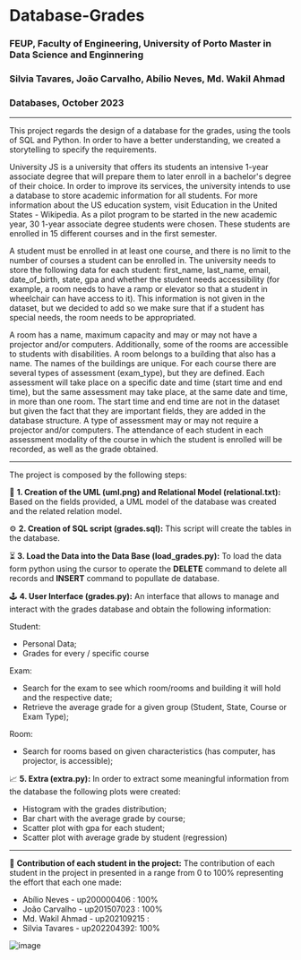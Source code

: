 # Database-Grades
### FEUP, Faculty of Engineering, University of Porto Master in Data Science and Enginnering 
### Silvia Tavares, João Carvalho, Abílio Neves, Md. Wakil Ahmad
### Databases, October 2023
---
This project regards the design of a database for the grades, using the tools of SQL and Python. In order to have a better understanding, we created a storytelling to specify the requirements.

University JS is a university that offers its students an intensive 1-year associate degree that will prepare them to later enroll in a bachelor's degree of their choice. In order to improve its services, the university intends to use a database to store academic information for all students. For more information about the US education system, visit Education in the United States - Wikipedia.
As a pilot program to be started in the new academic year, 30 1-year associate degree students were chosen. These students are enrolled in 15 different courses and in the first semester.

A student must be enrolled in at least one course, and there is no limit to the number of courses a student can be enrolled in.
The university needs to store the following data for each student: first_name, last_name, email, date_of_birth, state, gpa and whether the student needs accessibility (for example, a room needs to have a ramp or elevator so that a student in wheelchair can have access to it). This information is not given in the dataset, but we decided to add so we make sure that if a student has special needs, the room needs to be appropriated.

A room has a name, maximum capacity and may or may not have a projector and/or computers. Additionally, some of the rooms are accessible to students with disabilities. A room belongs to a building that also has a name. The names of the buildings are unique.
For each course there are several types of assessment (exam_type), but they are defined. Each assessment will take place on a specific date and time (start time and end time), but the same assessment may take place, at the same date and time, in more than one room. The start time and end time are not in the dataset but given the fact that they are important fields, they are added in the database structure. A type of assessment may or may not require a projector and/or computers. The attendance of each student in each assessment modality of the course in which the student is enrolled will be recorded, as well as the grade obtained.

---
The project is composed by the following steps:

:dart:  **1. Creation of the UML (uml.png) and Relational Model (relational.txt):**
Based on the fields provided, a UML model of the database was created and the related relation model. 


:gear:  **2. Creation of SQL script (grades.sql):**
This script will create the tables in the database.


:hourglass_flowing_sand:  **3. Load the Data into the Data Base (load_grades.py):**
To load the data form python using the cursor to operate the **DELETE** command to delete all records and **INSERT** command to popullate de database.

:joystick:  **4. User Interface (grades.py):**
An interface that allows to manage and interact with the grades database and obtain the following information:

Student:
- Personal Data;
- Grades for every / specific course
  
Exam:
- Search for the exam to see which room/rooms and building it will hold and the respective date;
- Retrieve the average grade for a given group (Student, State, Course or Exam Type);
 
Room:
- Search for rooms based on given characteristics (has computer, has projector, is accessible);

:chart_with_upwards_trend:  **5. Extra (extra.py):**
In order to extract some meaningful information from the database the following plots were created:

- Histogram with the grades distribution;
- Bar chart with the average grade by course;
- Scatter plot with gpa for each student;
- Scatter plot with average grade by student (regression)
---
:handshake:  **Contribution of each student in the project:**
The contribution of each student in the project in presented in a range from 0 to 100% representing the effort that each one made:
- Abílio Neves - up200000406 : 100%
- João Carvalho - up201507023 : 100%
- Md. Wakil Ahmad - up202109215 :
- Silvia Tavares - up202204392: 100%
  
![image](https://github.com/silviatvares/Database-Grades/assets/116115008/591397e4-755b-4ffb-ad25-325d2c7f507e)
